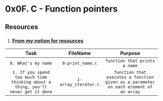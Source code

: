 # **0x0F. C - Function pointers**
## Resources
1. ### [From my notion for resources](https://bit.ly/alx-feb-resources)


|Task|FileName|Purpose|
|:---:|:---:|:---:|
| `0. What's my name` | `0-print_name.c` | `function that prints a name` |
| `1. If you spend too much time thinking about a thing, you'll never get it done` |`1-array_iterator.c` | `function that executes a function given as a parameter on each element of an array` |
